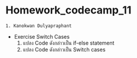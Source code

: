 # Homework_codecamp_11
    1. Kanokwan Dulyapraphant

- Exercise Switch Cases
    1. แปลง Code ดังกล่าวเป็น if-else statement
    2. แปลง Code ดังกล่าวเป็น Switch cases

 
